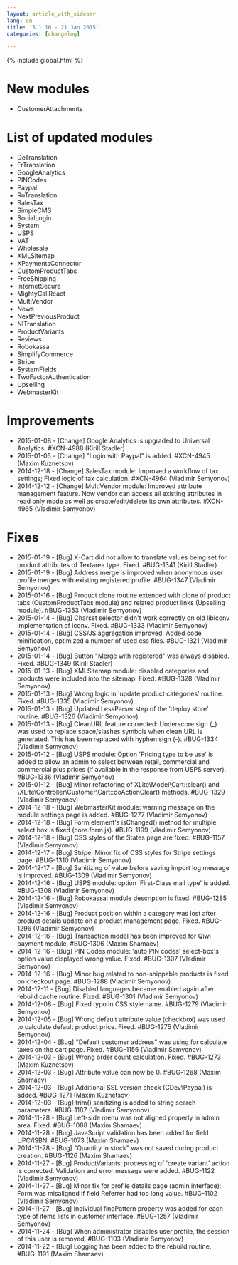 ```yaml
---
layout: article_with_sidebar
lang: en
title: '5.1.10 - 21 Jan 2015'
categories: [changelog]

---
```


{% include global.html %}

# New modules

*   CustomerAttachments

# List of updated modules

*   DeTranslation
*   FrTranslation
*   GoogleAnalytics
*   PINCodes
*   Paypal
*   RuTranslation
*   SalesTax
*   SimpleCMS
*   SocialLogin
*   System
*   USPS
*   VAT
*   Wholesale
*   XMLSitemap
*   XPaymentsConnector
*   CustomProductTabs
*   FreeShipping
*   InternetSecure
*   MightyCallReact
*   MultiVendor
*   News
*   NextPreviousProduct
*   NlTranslation
*   ProductVariants
*   Reviews
*   Robokassa
*   SimplifyCommerce
*   Stripe
*   SystemFields
*   TwoFactorAuthentication
*   Upselling
*   WebmasterKit

# Improvements

*   2015-01-08 - [Change] Google Analytics is upgraded to Universal Analytics. #XCN-4988 (Kirill Stadler)
*   2015-01-05 - [Change] "Login with Paypal" is added. #XCN-4945 (Maxim Kuznetsov)
*   2014-12-18 - [Change] SalesTax module: Improved a workflow of tax settings; Fixed logic of tax calculation. #XCN-4964 (Vladimir Semyonov)
*   2014-12-12 - [Change] MultiVendor module: Improved attribute management feature. Now vendor can access all existing attributes in read only mode as well as create/edit/delete its own attributes. #XCN-4965 (Vladimir Semyonov)  

# Fixes

*   2015-01-19 - [Bug] X-Cart did not allow to translate values being set for product attributes of Textarea type. Fixed. #BUG-1341 (Kirill Stadler)
*   2015-01-19 - [Bug] Address merge is improved when anonymous user profile merges with existing registered profile. #BUG-1347 (Vladimir Semyonov)
*   2015-01-16 - [Bug] Product clone routine extended with clone of product tabs (CustomProductTabs module) and related product links (Upselling module). #BUG-1353 (Vladimir Semyonov)
*   2015-01-14 - [Bug] Charset selector didn't work correctly on old libiconv implementation of iconv. Fixed. #BUG-1333 (Vladimir Semyonov)
*   2015-01-14 - [Bug] CSS/JS aggregation improved: Added code minification, optimized a number of used css files. #BUG-1321 (Vladimir Semyonov)
*   2015-01-14 - [Bug] Button "Merge with registered" was always disabled. Fixed. #BUG-1349 (Kirill Stadler)
*   2015-01-13 - [Bug] XMLSitemap module: disabled categories and products were included into the sitemap. Fixed. #BUG-1328 (Vladimir Semyonov)
*   2015-01-13 - [Bug] Wrong logic in 'update product categories' routine. Fixed. #BUG-1335 (Vladimir Semyonov)
*   2015-01-13 - [Bug] Updated LessParser step of the 'deploy store' routine. #BUG-1326 (Vladimir Semyonov)
*   2015-01-13 - [Bug] CleanURL feature corrected: Underscore sign (_) was used to replace space/slashes symbols when clean URL is generated. This has been replaced with hyphen sign (-). #BUG-1334 (Vladimir Semyonov)
*   2015-01-12 - [Bug] USPS module: Option 'Pricing type to be use' is added to allow an admin to select between retail, commercial and commercial plus prices (if available in the response from USPS server). #BUG-1336 (Vladimir Semyonov)
*   2015-01-12 - [Bug] Minor refactoring of XLite\Model\Cart::clear() and \XLite\Controller\Customer\Cart::doActionClear() methods. #BUG-1329 (Vladimir Semyonov)
*   2014-12-18 - [Bug] WebmasterKit module: warning message on the module settings page is added. #BUG-1277 (Vladimir Semyonov)
*   2014-12-18 - [Bug] Form element's isChanged() method for multiple select box is fixed (core.form.js). #BUG-1199 (Vladimir Semyonov)
*   2014-12-18 - [Bug] CSS styles of the States page are fixed. #BUG-1157 (Vladimir Semyonov)
*   2014-12-17 - [Bug] Stripe: Minor fix of CSS styles for Stripe settings page. #BUG-1310 (Vladimir Semyonov)
*   2014-12-17 - [Bug] Sanitizing of value before saving import log message is improved. #BUG-1309 (Vladimir Semyonov)
*   2014-12-16 - [Bug] USPS module: option 'First-Class mail type' is added. #BUG-1308 (Vladimir Semyonov)
*   2014-12-16 - [Bug] Robokassa: module description is fixed. #BUG-1285 (Vladimir Semyonov)
*   2014-12-16 - [Bug] Product position within a category was lost after product details update on a product management page. Fixed. #BUG-1296 (Vladimir Semyonov)
*   2014-12-16 - [Bug] Transaction model has been improved for Qiwi payment module. #BUG-1306 (Maxim Shamaev)
*   2014-12-16 - [Bug] PIN Codes module: 'auto PIN codes' select-box's option value displayed wrong value. Fixed. #BUG-1307 (Vladimir Semyonov)
*   2014-12-16 - [Bug] Minor bug related to non-shippable products is fixed on checkout page. #BUG-1288 (Vladimir Semyonov)
*   2014-12-11 - [Bug] Disabled languages became enabled again after rebuild cache routine. Fixed. #BUG-1301 (Vladimir Semyonov)
*   2014-12-08 - [Bug] Fixed typo in CSS style name. #BUG-1279 (Vladimir Semyonov)
*   2014-12-05 - [Bug] Wrong default attribute value (checkbox) was used to calculate default product price. Fixed. #BUG-1275 (Vladimir Semyonov)
*   2014-12-04 - [Bug] "Default customer address" was using for calculate taxes on the cart page. Fixed. #BUG-1156 (Vladimir Semyonov)
*   2014-12-03 - [Bug] Wrong order count calculation. Fixed. #BUG-1273 (Maxim Kuznetsov)
*   2014-12-03 - [Bug] Attribute value can now be 0\. #BUG-1268 (Maxim Shamaev)
*   2014-12-03 - [Bug] Additional SSL version check (CDev\Paypal) is added. #BUG-1271 (Maxim Kuznetsov)
*   2014-12-03 - [Bug] trim() sanitizing is added to string search parameters. #BUG-1187 (Vladimir Semyonov)
*   2014-11-28 - [Bug] Left-side menu was not aligned properly in admin area. Fixed. #BUG-1088 (Maxim Shamaev)
*   2014-11-28 - [Bug] JavaScript validation has been added for field UPC/ISBN. #BUG-1073 (Maxim Shamaev)
*   2014-11-28 - [Bug] "Quantity in stock" was not saved during product creation. #BUG-1126 (Maxim Shamaev)
*   2014-11-27 - [Bug] ProductVariants: processing of 'create variant' action is corrected. Validation and error message were added. #BUG-1122 (Vladimir Semyonov)
*   2014-11-27 - [Bug] Minor fix for profile details page (admin interface): Form was misaligned if field Referrer had too long value. #BUG-1102 (Vladimir Semyonov)
*   2014-11-27 - [Bug] Individual findPattern property was added for each type of items lists in customer interface. #BUG-1257 (Vladimir Semyonov)
*   2014-11-24 - [Bug] When administrator disables user profile, the session of this user is removed. #BUG-1103 (Vladimir Semyonov)
*   2014-11-22 - [Bug] Logging has been added to the rebuild routine. #BUG-1191 (Maxim Shamaev)